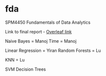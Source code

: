 # fda
SPM4450 Fundamentals of Data Analytics

Link to final report - [Overleaf link](https://www.overleaf.com/5548808vjqzym#/17857779/)


Naive Bayes = Manoj
Time = Manoj

Linear Regression = Yiran
Random Forests = Lu

KNN = Lu

SVM 
Decision Trees
